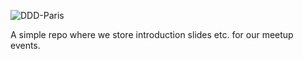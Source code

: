 ![DDD-Paris](https://github.com/DDD-Paris/DDD-Paris-meetups/blob/master/eiffel-logo/DDDFR-logo.png?raw=true)

A simple repo where we store introduction slides etc. for our meetup events.


   
